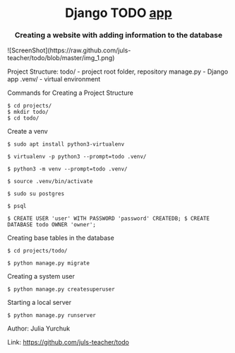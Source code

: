 <h1 align="center">Django TODO <a href="https://github.com/juls-teacher/todo" target="_blank">app</a> 
<h3 align="center">Creating a website with adding information to the database</h3>
![ScreenShot](https://raw.github.com/juls-teacher/todo/blob/master/img_1.png)

Project Structure:
  todo/ - project root folder, repository
  manage.py - Django app
  .venv/ - virtual environment

Commands for Creating a Project Structure

    $ cd projects/
    $ mkdir todo/
    $ cd todo/


Сreate a venv

    $ sudo apt install python3-virtualenv

    $ virtualenv -p python3 --prompt=todo .venv/

    $ python3 -m venv --prompt=todo .venv/

    $ source .venv/bin/activate

    $ sudo su postgres

    $ psql

    $ CREATE USER 'user' WITH PASSWORD 'password' CREATEDB; $ CREATE DATABASE todo OWNER 'owner';

Creating base tables in the database

    $ cd projects/todo/

    $ python manage.py migrate

Creating a system user

    $ python manage.py createsuperuser

Starting a local server

    $ python manage.py runserver


Author: Julia Yurchuk 

Link: https://github.com/juls-teacher/todo